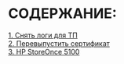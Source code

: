 # СОДЕРЖАНИЕ:  

[1. Снять логи для ТП](#Снять-логи-для-ТП)  
[2. Перевыпустить сертификат](#Перевыпустить-сертификат-HP-3PAR)  
[3. HP StoreOnce 5100](#HP-StoreOnce-5100)
